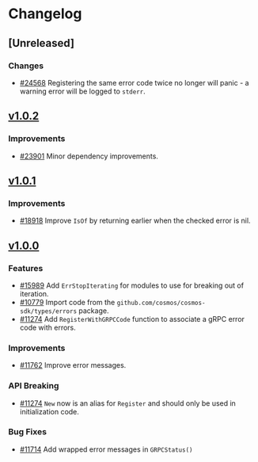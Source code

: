 <!--
Guiding Principles:

Changelogs are for humans, not machines.
There should be an entry for every single version.
The same types of changes should be grouped.
Versions and sections should be linkable.
The latest version comes first.
The release date of each version is displayed.
Mention whether you follow Semantic Versioning.

Usage:

Change log entries are to be added to the Unreleased section under the
appropriate stanza (see below). Each entry should ideally include a tag and
the Github issue reference in the following format:

* (<tag>) [#<issue-number>] Changelog message.

Types of changes (Stanzas):

"Features" for new features.
"Improvements" for changes in existing functionality.
"Deprecated" for soon-to-be removed features.
"Bug Fixes" for any bug fixes.
"API Breaking" for breaking exported APIs used by developers building on SDK.
Ref: https://keepachangelog.com/en/1.0.0/
-->

# Changelog

## [Unreleased]

### Changes
 
* [#24568](https://github.com/cosmos/cosmos-sdk/pull/24568) Registering the same error code twice no longer will panic - a warning error will be logged to `stderr`.

## [v1.0.2](https://github.com/cosmos/cosmos-sdk/releases/tag/errors%2Fv1.0.2)

### Improvements 

* [#23901](https://github.com/cosmos/cosmos-sdk/pull/23901) Minor dependency improvements.

## [v1.0.1](https://github.com/cosmos/cosmos-sdk/releases/tag/errors%2Fv1.0.1)

### Improvements

* [#18918](https://github.com/cosmos/cosmos-sdk/pull/18918) Improve `IsOf` by returning earlier when the checked error is nil.

## [v1.0.0](https://github.com/cosmos/cosmos-sdk/releases/tag/errors%2Fv1.0.0)

### Features

* [#15989](https://github.com/cosmos/cosmos-sdk/pull/15989) Add `ErrStopIterating` for modules to use for breaking out of iteration.
* [#10779](https://github.com/cosmos/cosmos-sdk/pull/10779) Import code from the `github.com/cosmos/cosmos-sdk/types/errors` package.
* [#11274](https://github.com/cosmos/cosmos-sdk/pull/11274) Add `RegisterWithGRPCCode` function to associate a gRPC error code with errors.

### Improvements

* [#11762](https://github.com/cosmos/cosmos-sdk/pull/11762) Improve error messages.

### API Breaking

* [#11274](https://github.com/cosmos/cosmos-sdk/pull/11274) `New` now is an alias for `Register` and should only be used in initialization code.

### Bug Fixes

* [#11714](https://github.com/cosmos/cosmos-sdk/pull/11714) Add wrapped error messages in `GRPCStatus()`

